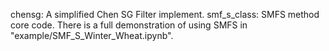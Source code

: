 chensg: A simplified Chen SG Filter implement.
smf_s_class: SMFS method core code. 
There is a full demonstration of using SMFS in "example/SMF_S_Winter_Wheat.ipynb".